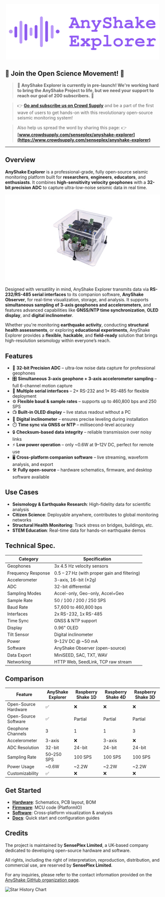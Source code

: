 <p align="center">
  <img src="https://raw.githubusercontent.com/anyshake/explorer/master/images/header.png" width="500"/>
</p>

## 🚀 **Join the Open Science Movement!** 🚀

> 🌟 **AnyShake Explorer is currently in pre-launch! We're working hard to bring the **AnyShake Project** to life, but we need your support to reach our goal of 200 subscribers.** 🌟

> 👉 **[Go and subscribe us on Crowd Supply](https://www.crowdsupply.com/senseplex/anyshake-explorer)** and be a part of the first wave of users to get hands-on with this revolutionary open-source seismic monitoring system!

> Also help us spread the word by sharing this page: 👉 **[www.crowdsupply.com/senseplex/anyshake-explorer](https://www.crowdsupply.com/senseplex/anyshake-explorer)**

---

## Overview

**AnyShake Explorer** is a professional-grade, fully open-source seismic monitoring platform built for **researchers**, **engineers**, **educators**, and **enthusiasts**. It combines **high-sensitivity velocity geophones** with a **32-bit precision ADC** to capture ultra-low-noise seismic data in real time.

<p align="center">
  <img src="https://raw.githubusercontent.com/anyshake/explorer/master/images/product/overall-side-view-with-encolsure.jpg" width="600"/>
</p>

Designed with versatility in mind, AnyShake Explorer transmits data via **RS-232/RS-485 serial interfaces** to its companion software, **AnyShake Observer**, for real-time visualization, storage, and analysis. It supports **simultaneous sampling of 3-axis geophones and accelerometers**, and features advanced capabilities like **GNSS/NTP time synchronization**, **OLED display**, and **digital inclinometer**.

Whether you're monitoring **earthquake activity**, conducting **structural health assessments**, or exploring **educational experiments**, AnyShake Explorer provides a **flexible**, **hackable**, and **field-ready** solution that brings high-resolution seismology within everyone’s reach.

## Features

- 🧠 **32-bit Precision ADC** – ultra-low noise data capture for professional geophones
- 🎛️ **Simultaneous 3-axis geophone + 3-axis accelerometer sampling** – full 6-channel motion capture
- 🔌 **Multiple serial interfaces** – 2× RS-232 and 1× RS-485 for flexible deployment
- ⚙️ **Flexible baud & sample rates** – supports up to 460,800 bps and 250 SPS
- 📺 **Built-in OLED display** – live status readout without a PC
- 🧭 **Digital inclinometer** – ensures precise leveling during installation
- ⏱️ **Time sync via GNSS or NTP** – millisecond-level accuracy
- 🔒 **Checksum-based data integrity** – reliable transmission over noisy links
- ⚡ **Low power operation** – only ~0.6W at 9–12V DC, perfect for remote use
- 🖥️ **Cross-platform companion software** – live streaming, waveform analysis, and export
- 🛠️ **Fully open-source** – hardware schematics, firmware, and desktop software available

## Use Cases

- **Seismology & Earthquake Research**: High-fidelity data for scientific analysis
- **Citizen Science**: Deployable anywhere, contributes to global monitoring networks
- **Structural Health Monitoring**: Track stress on bridges, buildings, etc.
- **STEM Education**: Real-time data for hands-on earthquake demos

## Technical Spec.

| Category           | Specification                                |
| ------------------ | -------------------------------------------- |
| Geophones          | 3x 4.5 Hz velocity sensors                   |
| Frequency Response | 0.5 – 27 Hz (with proper gain and filtering) |
| Accelerometer      | 3-axis, 16-bit (±2g)                         |
| ADC                | 32-bit differential                          |
| Sampling Modes     | Accel-only, Geo-only, Accel+Geo              |
| Sample Rate        | 50 / 100 / 200 / 250 SPS                     |
| Baud Rate          | 57,600 to 460,800 bps                        |
| Interfaces         | 2x RS-232, 1x RS-485                         |
| Time Sync          | GNSS & NTP support                           |
| Display            | 0.96" OLED                                   |
| Tilt Sensor        | Digital inclinometer                         |
| Power              | 9–12V DC @ ~50 mA                            |
| Software           | AnyShake Observer (open-source)              |
| Data Export        | MiniSEED, SAC, TXT, WAV                      |
| Networking         | HTTP Web, SeedLink, TCP raw stream           |

## Comparison

| Feature              | **AnyShake Explorer** | Raspberry Shake 1D | Raspberry Shake 4D | Raspberry Shake 3D |
| -------------------- | --------------------- | ------------------ | ------------------ | ------------------ |
| Open-Source Hardware | ✅                    | ❌                 | ❌                 | ❌                 |
| Open-Source Software | ✅                    | Partial            | Partial            | Partial            |
| Geophone Channels    | 3                     | 1                  | 1                  | 3                  |
| Accelerometer        | 3-axis                | ❌                 | 3-axis             | ❌                 |
| ADC Resolution       | 32-bit                | 24-bit             | 24-bit             | 24-bit             |
| Sampling Rate        | 50–250 SPS            | 100 SPS            | 100 SPS            | 100 SPS            |
| Power Usage          | ~0.6W                 | ~2.2W              | ~2.2W              | ~2.2W              |
| Customizability      | ✅                    | ❌                 | ❌                 | ❌                 |

## Get Started

- [**Hardware**](https://github.com/anyshake/explorer/tree/master/hardware): Schematics, PCB layout, BOM
- [**Firmware**](https://github.com/anyshake/explorer/tree/master/firmware): MCU code (PlatformIO)
- [**Software**](https://github.com/anyshake/observer): Cross-platform visualization & analysis
- [**Docs**](https://anyshake.org/docs/project-overview/): Quick start and configuration guides

## Credits

The project is maintained by **SensePlex Limited**, a UK-based company dedicated to developing open-source hardware and software.

All rights, including the right of interpretation, reproduction, distribution, and commercial use, are reserved by **SensePlex Limited**.

For any inquiries, please refer to the contact information provided on the [AnyShake GitHub organization page](https://github.com/anyshake).

![Star History Chart](https://api.star-history.com/svg?repos=anyshake/explorer&type=Date)
